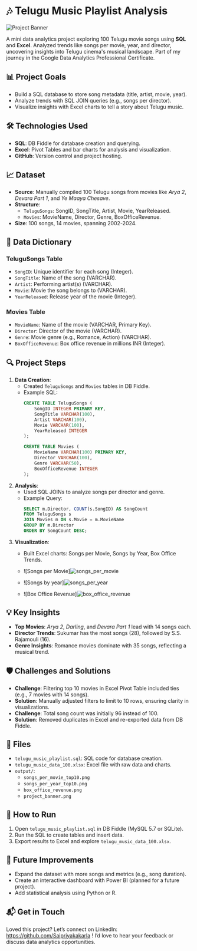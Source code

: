 # 🎶 Telugu Music Playlist Analysis

![Project Banner](https://github.com/user-attachments/assets/a77328c6-7073-483b-bae0-fc15e093d105)


A mini data analytics project exploring 100 Telugu movie songs using **SQL** and **Excel**. Analyzed trends like songs per movie, year, and director, uncovering insights into Telugu cinema's musical landscape. Part of my journey in the Google Data Analytics Professional Certificate.

## 📊 Project Goals
- Build a SQL database to store song metadata (title, artist, movie, year).
- Analyze trends with SQL JOIN queries (e.g., songs per director).
- Visualize insights with Excel charts to tell a story about Telugu music.

## 🛠️ Technologies Used
- **SQL**: DB Fiddle for database creation and querying.
- **Excel**: Pivot Tables and bar charts for analysis and visualization.
- **GitHub**: Version control and project hosting.

## 📈 Dataset
- **Source**: Manually compiled 100 Telugu songs from movies like *Arya 2*, *Devara Part 1*, and *Ye Maaya Chesave*.
- **Structure**:
  - `TeluguSongs`: SongID, SongTitle, Artist, Movie, YearReleased.
  - `Movies`: MovieName, Director, Genre, BoxOfficeRevenue.
- **Size**: 100 songs, 14 movies, spanning 2002-2024.

## 📖 Data Dictionary
### TeluguSongs Table
- `SongID`: Unique identifier for each song (Integer).
- `SongTitle`: Name of the song (VARCHAR).
- `Artist`: Performing artist(s) (VARCHAR).
- `Movie`: Movie the song belongs to (VARCHAR).
- `YearReleased`: Release year of the movie (Integer).

### Movies Table
- `MovieName`: Name of the movie (VARCHAR, Primary Key).
- `Director`: Director of the movie (VARCHAR).
- `Genre`: Movie genre (e.g., Romance, Action) (VARCHAR).
- `BoxOfficeRevenue`: Box office revenue in millions INR (Integer).

## 🔍 Project Steps
1. **Data Creation**:
   - Created `TeluguSongs` and `Movies` tables in DB Fiddle.
   - Example SQL:
     ```sql
     CREATE TABLE TeluguSongs (
         SongID INTEGER PRIMARY KEY,
         SongTitle VARCHAR(100),
         Artist VARCHAR(100),
         Movie VARCHAR(100),
         YearReleased INTEGER
     );

     CREATE TABLE Movies (
         MovieName VARCHAR(100) PRIMARY KEY,
         Director VARCHAR(100),
         Genre VARCHAR(50),
         BoxOfficeRevenue INTEGER
     );
     ```
2. **Analysis**:
   - Used SQL JOINs to analyze songs per director and genre.
   - Example Query:
     ```sql
     SELECT m.Director, COUNT(s.SongID) AS SongCount
     FROM TeluguSongs s
     JOIN Movies m ON s.Movie = m.MovieName
     GROUP BY m.Director
     ORDER BY SongCount DESC;
     ```
3. **Visualization**:
   - Built Excel charts: Songs per Movie, Songs by Year, Box Office Trends.
   - ![Songs per Movie]![songs_per_movie](https://github.com/user-attachments/assets/746390ae-ec93-47fd-a7d4-a7a5d6e87f27)


   - ![Songs by year]![songs_per_year](https://github.com/user-attachments/assets/57b3b8f3-73dc-4327-a6f1-07d66f460ab8)

   - ![Box Office Revenue]![box_office_revenue](https://github.com/user-attachments/assets/5e107f9c-e9ae-4028-b621-0ade36371eff)


## 💡 Key Insights
- **Top Movies**: *Arya 2*, *Darling*, and *Devara Part 1* lead with 14 songs each.
- **Director Trends**: Sukumar has the most songs (28), followed by S.S. Rajamouli (16).
- **Genre Insights**: Romance movies dominate with 35 songs, reflecting a musical trend.

## 🛡️ Challenges and Solutions
- **Challenge**: Filtering top 10 movies in Excel Pivot Table included ties (e.g., 7 movies with 14 songs).
- **Solution**: Manually adjusted filters to limit to 10 rows, ensuring clarity in visualizations.
- **Challenge**: Total song count was initially 96 instead of 100.
- **Solution**: Removed duplicates in Excel and re-exported data from DB Fiddle.

## 📂 Files
- `telugu_music_playlist.sql`: SQL code for database creation.
- `telugu_music_data_100.xlsx`: Excel file with raw data and charts.
- `output/`:
  - `songs_per_movie_top10.png`
  - `songs_per_year_top10.png`
  - `box_office_revenue.png`
  - `project_banner.png`

## 🚀 How to Run
1. Open `telugu_music_playlist.sql` in DB Fiddle (MySQL 5.7 or SQLite).
2. Run the SQL to create tables and insert data.
3. Export results to Excel and explore `telugu_music_data_100.xlsx`.

## 🌟 Future Improvements
- Expand the dataset with more songs and metrics (e.g., song duration).
- Create an interactive dashboard with Power BI (planned for a future project).
- Add statistical analysis using Python or R.

## 📬 Get in Touch
Loved this project? Let’s connect on LinkedIn: https://github.com/Saipriyakakarla ! I’d love to hear your feedback or discuss data analytics opportunities.
